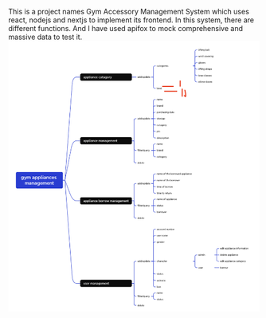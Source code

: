 This is a project names Gym Accessory Management System which uses react, nodejs and nextjs to implement its frontend. 
In this system, there are different functions.
And I have used apifox to mock comprehensive and massive data to test it.
![GAMS logic](/GAMS/GAMS-logic.png)

